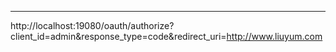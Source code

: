 -----


http://localhost:19080/oauth/authorize?client_id=admin&response_type=code&redirect_uri=http://www.liuyum.com
